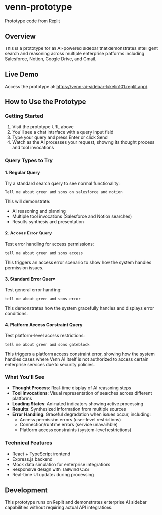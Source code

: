 
# venn-prototype
Prototype code from Replit

## Overview
This is a prototype for an AI-powered sidebar that demonstrates intelligent search and reasoning across multiple enterprise platforms including Salesforce, Notion, Google Drive, and Gmail.

## Live Demo
Access the prototype at: https://venn-ai-sidebar-lukelin101.replit.app/

## How to Use the Prototype

### Getting Started
1. Visit the prototype URL above
2. You'll see a chat interface with a query input field
3. Type your query and press Enter or click Send
4. Watch as the AI processes your request, showing its thought process and tool invocations

### Query Types to Try

#### 1. Regular Query
Try a standard search query to see normal functionality:
```
Tell me about green and sons on salesforce and notion
```
This will demonstrate:
- AI reasoning and planning
- Multiple tool invocations (Salesforce and Notion searches)
- Results synthesis and presentation

#### 2. Access Error Query
Test error handling for access permissions:
```
tell me about green and sons access
```
This triggers an access error scenario to show how the system handles permission issues.

#### 3. Standard Error Query
Test general error handling:
```
tell me about green and sons error
```
This demonstrates how the system gracefully handles and displays error conditions.

#### 4. Platform Access Constraint Query
Test platform-level access restrictions:
```
tell me about green and sons gateblock
```
This triggers a platform access constraint error, showing how the system handles cases where Venn AI itself is not authorized to access certain enterprise services due to security policies.

### What You'll See
- **Thought Process**: Real-time display of AI reasoning steps
- **Tool Invocations**: Visual representation of searches across different platforms
- **Loading States**: Animated indicators showing active processing
- **Results**: Synthesized information from multiple sources
- **Error Handling**: Graceful degradation when issues occur, including:
  - Access permission errors (user-level restrictions)
  - Connection/runtime errors (service unavailable)
  - Platform access constraints (system-level restrictions)

### Technical Features
- React + TypeScript frontend
- Express.js backend
- Mock data simulation for enterprise integrations
- Responsive design with Tailwind CSS
- Real-time UI updates during processing

## Development
This prototype runs on Replit and demonstrates enterprise AI sidebar capabilities without requiring actual API integrations.
